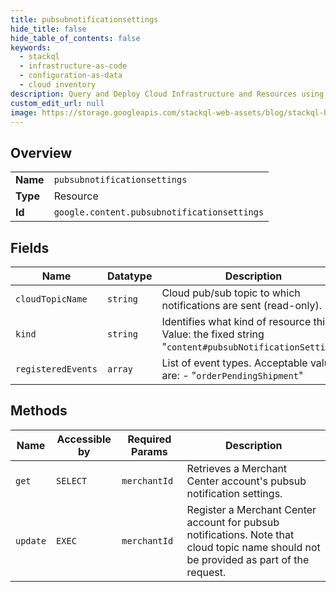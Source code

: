 ```yaml
---
title: pubsubnotificationsettings
hide_title: false
hide_table_of_contents: false
keywords:
  - stackql
  - infrastructure-as-code
  - configuration-as-data
  - cloud inventory
description: Query and Deploy Cloud Infrastructure and Resources using SQL
custom_edit_url: null
image: https://storage.googleapis.com/stackql-web-assets/blog/stackql-blog-post-featured-image.png
---
```

  
    

## Overview
<table><tbody>
<tr><td><b>Name</b></td><td><code>pubsubnotificationsettings</code></td></tr>
<tr><td><b>Type</b></td><td>Resource</td></tr>
<tr><td><b>Id</b></td><td><code>google.content.pubsubnotificationsettings</code></td></tr>
</tbody></table>

## Fields
| Name | Datatype | Description |
| ---- | -------- | ----------- |
| `cloudTopicName` | `string` | Cloud pub/sub topic to which notifications are sent (read-only). |
| `kind` | `string` | Identifies what kind of resource this is. Value: the fixed string "`content#pubsubNotificationSettings`" |
| `registeredEvents` | `array` | List of event types. Acceptable values are: - "`orderPendingShipment`"  |
## Methods
| Name | Accessible by | Required Params | Description |
| ---- | ------------- | --------------- | ----------- |
| `get` | `SELECT` | `merchantId` | Retrieves a Merchant Center account's pubsub notification settings. |
| `update` | `EXEC` | `merchantId` | Register a Merchant Center account for pubsub notifications. Note that cloud topic name should not be provided as part of the request. |
